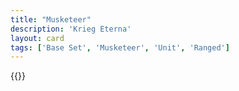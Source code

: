 ```yaml
---
title: "Musketeer"
description: 'Krieg Eterna'
layout: card
tags: ['Base Set', 'Musketeer', 'Unit', 'Ranged']
---
```

{{<card-detail-page title="Musketeer2" artwork="A Musketeer, Time of Louis XIII by Jean-Louis-Ernest Meissonier (1856)" />}}